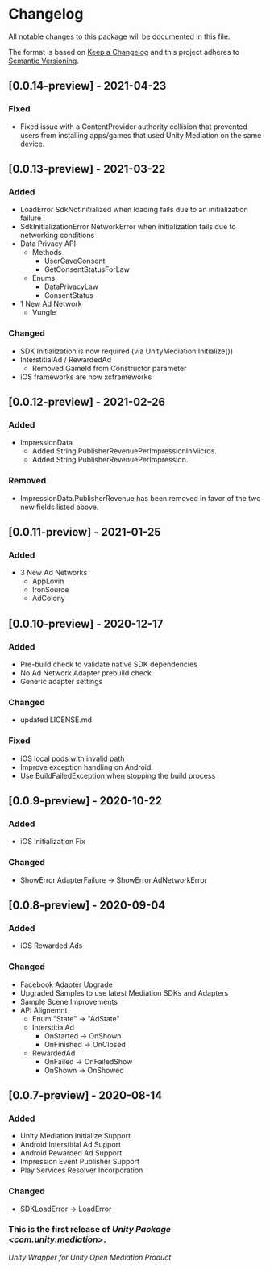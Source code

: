 # Changelog
All notable changes to this package will be documented in this file.

The format is based on [Keep a Changelog](http://keepachangelog.com/en/1.0.0/)
and this project adheres to [Semantic Versioning](http://semver.org/spec/v2.0.0.html).

## [0.0.14-preview] - 2021-04-23

### Fixed
* Fixed issue with a ContentProvider authority collision that prevented users from installing apps/games that used Unity Mediation on the same device.

## [0.0.13-preview] - 2021-03-22

### Added
* LoadError SdkNotInitialized when loading fails due to an initialization failure
* SdkInitializationError NetworkError when initialization fails due to networking conditions
* Data Privacy API
  * Methods
    * UserGaveConsent
    * GetConsentStatusForLaw
  * Enums
    * DataPrivacyLaw 
    * ConsentStatus 
* 1 New Ad Network
    * Vungle

### Changed
* SDK Initialization is now required (via UnityMediation.Initialize())
* InterstitialAd / RewardedAd
  * Removed GameId from Constructor parameter
* iOS frameworks are now xcframeworks

## [0.0.12-preview] - 2021-02-26

### Added 
- ImpressionData
    - Added String PublisherRevenuePerImpressionInMicros.
    - Added String PublisherRevenuePerImpression. 

### Removed
- ImpressionData.PublisherRevenue has been removed in favor of the two new fields listed above.

## [0.0.11-preview] - 2021-01-25

### Added
* 3 New Ad Networks
    * AppLovin
    * IronSource
    * AdColony

## [0.0.10-preview] - 2020-12-17

### Added
* Pre-build check to validate native SDK dependencies
* No Ad Network Adapter prebuild check
* Generic adapter settings

### Changed
* updated LICENSE.md

### Fixed
* iOS local pods with invalid path
* Improve exception handling on Android.
* Use BuildFailedException when stopping the build process

## [0.0.9-preview] - 2020-10-22

### Added

* iOS Initialization Fix

### Changed

* ShowError.AdapterFailure -> ShowError.AdNetworkError

## [0.0.8-preview] - 2020-09-04

### Added

* iOS Rewarded Ads

### Changed

* Facebook Adapter Upgrade
* Upgraded Samples to use latest Mediation SDKs and Adapters
* Sample Scene Improvements
* API Alignemnt
    * Enum "State" -> "AdState"
    * InterstitialAd
        * OnStarted -> OnShown
        * OnFinished -> OnClosed
    * RewardedAd
        * OnFailed -> OnFailedShow
        * OnShown -> OnShowed

## [0.0.7-preview] - 2020-08-14

### Added

* Unity Mediation Initialize Support
* Android Interstitial Ad Support
* Android Rewarded Ad Support
* Impression Event Publisher Support
* Play Services Resolver Incorporation

### Changed

* SDKLoadError -> LoadError

### This is the first release of *Unity Package \<com.unity.mediation\>*.

*Unity Wrapper for Unity Open Mediation Product*

